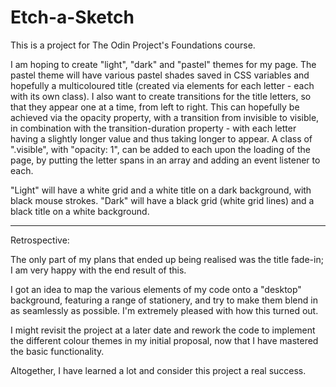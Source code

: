 # Etch-a-Sketch

This is a project for The Odin Project's Foundations course.

I am hoping to create "light", "dark" and "pastel" themes for my page. The pastel theme will have various pastel shades saved in CSS variables and
hopefully a multicoloured title (created via <span> elements for each letter - each with its own class). I also want to create transitions for the
title letters, so that they appear one at a time, from left to right. This can hopefully be achieved via the opacity property, with a transition from invisible to visible, in combination with the transition-duration property - with each letter having a slightly longer value and thus taking longer to appear. A class of ".visible", with "opacity: 1", can be added to each <span> upon the loading of the page, by putting the letter spans in an array and adding an event listener to each.

"Light" will have a white grid and a white title on a dark background, with black mouse strokes. "Dark" will have a black grid (white grid lines) and a black title on a white background. 

-----------------------------

Retrospective:

The only part of my plans that ended up being realised was the title fade-in; I am very happy with the end result of this.

I got an idea to map the various elements of my code onto a "desktop" background, featuring a range of stationery, and try to make them blend in as seamlessly as possible. I'm extremely pleased with how this turned out.

I might revisit the project at a later date and rework the code to implement the different colour themes in my initial proposal, now that I have mastered the basic functionality.

Altogether, I have learned a lot and consider this project a real success.
